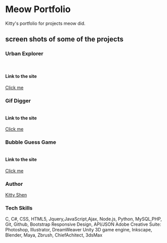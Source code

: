 # Meow Portfolio

Kitty's portfolio for projects meow did.

## screen shots of some of the projects

### Urban Explorer
![]()
![]()

#### Link to the site
[Click me](https://kittyshen.github.io/UrbanExplorer/)

### Gif Digger
![]()
#### Link to the site
[Click me](https://kittyshen.github.io/GifDigger/)

### Bubble Guess Game
![]()
#### Link to the site
[Click me](https://kittyshen.github.io/unit-4-game/)

### Author 
[Kitty Shen ](https://github.com/kittyshen)

### Tech Skills 
C, C#, CSS, HTML5, Jquery,JavaScript,Ajax, Node.js, Python, 
MySQL,PHP, Git, Github, Bootstrap Responsive Design, API/JSON
Adobe Creative Suite: Photoshop, Illustrator, DreamWeaver
Unity 3D game engine, Inkscape, Blender, Maya, Zbrush,
ChiefAchitect, 3dsMax

